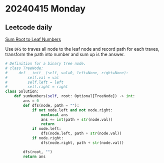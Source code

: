 # 20240415 Monday

## Leetcode daily

[Sum Root to Leaf Numbers](https://leetcode.com/problems/sum-root-to-leaf-numbers/?envType=daily-question&envId=2024-04-15)

Use `DFS` to traves all node to the leaf node and record path for each traves, transform the path into number and sum up is the answer.

```py
# Definition for a binary tree node.
# class TreeNode:
#     def __init__(self, val=0, left=None, right=None):
#         self.val = val
#         self.left = left
#         self.right = right
class Solution:
    def sumNumbers(self, root: Optional[TreeNode]) -> int:
        ans = 0
        def dfs(node, path = ""):
            if not node.left and not node.right:
                nonlocal ans
                ans += int(path + str(node.val))
                return
            if node.left:
                dfs(node.left, path + str(node.val))
            if node.right:
                dfs(node.right, path + str(node.val))

        dfs(root, "")
        return ans
```
